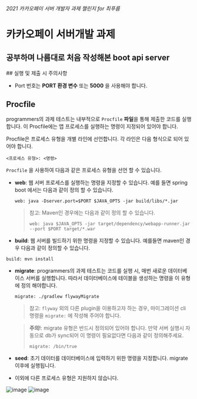
<h6 class="title">2021 카카오페이 서버 개발자 과제 챌린지 for 최푸름</h6>
<h1>카카오페이 서버개발 과제</h1>
<h2>공부하며 나름대로 처음 작성해본 boot api server</h2>
## 실행 및 제출 시 주의사항

- Port 번호는 **PORT 환경 변수** 또는 **5000** 을 사용해야 합니다.

## Procfile

programmers의 과제 테스트는 내부적으로 `Procfile` **파일**을 통해 제출한 코드를 실행합니다. 이 Procfile에는 앱 프로세스를 실행하는 명령이 지정되어 있어야 합니다.

Procfile은 프로세스 유형을 개별 라인에 선언합니다. 각 라인은 다음 형식으로 되어 있어야 합니다.

```
<프로세스 유형>: <명령>
```

`Procfile` 을 사용하여 다음과 같은 프로세스 유형을 선언 할 수 있습니다.

- **web**: 웹 서버 프로세스를 실행하는 명령을 지정할 수 있습니다. 예를 들면 spring boot 에서는 다음과 같이 정의 할 수 있습니다.

  ```
  web: java -Dserver.port=$PORT $JAVA_OPTS -jar build/libs/*.jar
  ```

  > 참고: Maven인 경우에는 다음과 같이 정의 할 수 있습니다.
  >
  > ```
  > web: java $JAVA_OPTS -jar target/dependency/webapp-runner.jar --port $PORT target/*.war
  > ```

- **build**: 웹 서버를 빌드하기 위한 명령을 지정할 수 있습니다. 예를들면 maven인 경우 다음과 같이 정의할 수 있습니다.

```
build: mvn install 
```

- **migrate**: programmers의 과제 테스트는 코드를 실행 시, 매번 새로운 데이터베이스 서버를 실행합니다. 따라서 데이터베이스에 테이블을 생성하는 명령을 이 유형에 정의 해야합니다.

  ```
  migrate: ./gradlew flywayMigrate
  ```

  > 참고: `flyway` 외의 다른 plugin을 이용하고자 하는 경우, 마이그레이션 cli 명령을 `migrate:` 에 작성해 주어야 합니다.  

  >  **주의!**: migrate 유형은 반드시 정의되어 있어야 합니다. 만약 서버 실행시 자동으로 db가 sync되어 이 명령이 필요없다면 다음과 같이 정의해주세요.
  >
  > ```
  > migrate: /bin/true
  > ```

- **seed**: 초기 데이터를 데이터베이스에 입력하기 위한 명령을 지정합니다. migrate 이후에 실행됩니다.

- 이외에 다른 프로세스 유형은 지원하지 않습니다.

![image](https://user-images.githubusercontent.com/55127127/124385448-a2793600-dd10-11eb-9845-592910487a12.png)
![image](https://user-images.githubusercontent.com/55127127/124385509-ef5d0c80-dd10-11eb-86ee-8d73ad749c1d.png)



